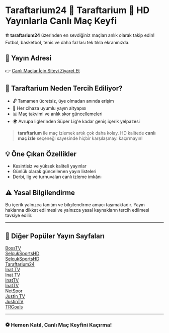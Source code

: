 # Taraftarium24 👑 Taraftarium 👑 HD Yayınlarla Canlı Maç Keyfi

⚽ **taraftarium24** üzerinden en sevdiğiniz maçları anlık olarak takip edin! Futbol, basketbol, tenis ve daha fazlası tek tıkla ekranınızda.

## 🔗 Yayın Adresi

👉 [Canlı Maçlar İçin Siteyi Ziyaret Et](https://bosstv1.com/)

## 🎯 Taraftarium Neden Tercih Ediliyor?

- 🔓 Tamamen ücretsiz, üye olmadan anında erişim
- 📱 Her cihaza uyumlu yayın altyapısı
- 📊 Maç takvimi ve anlık skor güncellemeleri
- 🌍 Avrupa liglerinden Süper Lig'e kadar geniş içerik yelpazesi

> **taraftarium** ile maç izlemek artık çok daha kolay. HD kalitede **canlı maç izle** seçeneği sayesinde hiçbir karşılaşmayı kaçırmayın!

## 💡 Öne Çıkan Özellikler

- Kesintisiz ve yüksek kaliteli yayınlar
- Günlük olarak güncellenen yayın listeleri
- Derbi, lig ve turnuvaları canlı izleme imkânı

## ⚠️ Yasal Bilgilendirme

Bu içerik yalnızca tanıtım ve bilgilendirme amacı taşımaktadır. Yayın haklarına dikkat edilmesi ve yalnızca yasal kaynakların tercih edilmesi tavsiye edilir.

---

## 🔗 Diğer Popüler Yayın Sayfaları

<a href="https://macizlemesitesi.com" title="BossTV">BossTV</a>  
<a href="https://macizlemesitesi.com/selcuksportshd" title="SelçukSportsHD">SelçukSportsHD</a>  
<a href="https://macizlemesitesi.com/selcuksportshd" title="SelcukSportsHD">SelcukSportsHD</a>  
<a href="https://macizlemesitesi.com/taraftarium24" title="Taraftarium24">Taraftarium24</a>  
<a href="https://macizlemesitesi.com/inat-tv" title="İnat-TV">İnat TV</a>  
<a href="https://macizlemesitesi.com/inat-tv" title="Inat-TV">Inat TV</a>  
<a href="https://macizlemesitesi.com/inat-tv" title="InatTV">InatTV</a>  
<a href="https://macizlemesitesi.com/inat-tv" title="İnatTV">İnatTV</a>  
<a href="https://macizlemesitesi.com/netspor-tv" title="NetSpor">NetSpor</a>  
<a href="https://macizlemesitesi.com/justin-tv" title="Justin-TV">Justin TV</a>  
<a href="https://macizlemesitesi.com/justin-tv" title="JustinTV">JustinTV</a>  
<a href="https://macizlemesitesi.com/trgoals" title="TRGoals">TRGoals</a>  

---

### ⚽ Hemen Katıl, Canlı Maç Keyfini Kaçırma!
